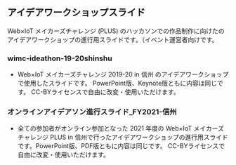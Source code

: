 ## アイデアワークショップスライド
<p>Web×IoT メイカーズチャレンジ (PLUS) のハッカソンでの作品制作に向けたのアイデアワークショップの進行用スライドです。（イベント運営者向けです。</p>

### wimc-ideathon-19-20shinshu

* Web×IoT メイカーズチャレンジ 2019-20 in 信州 のアイデアワークショップで使用したスライドです。 PowerPoint版、Keynote版ともに内容は同じです。 CC-BYライセンスで自由に改変・使用いただけます。


### オンラインアイデアソン進行スライド_FY2021-信州

* 全ての参加者がオンライン参加となった 2021 年度の Web×IoT メイカーズチャレンジ PLUS in 信州で行ったアイデアワークショップの進行用スライドです。PowerPoint版、PDF版ともに内容は同じです。 CC-BYライセンスで自由に改変・使用いただけます。

